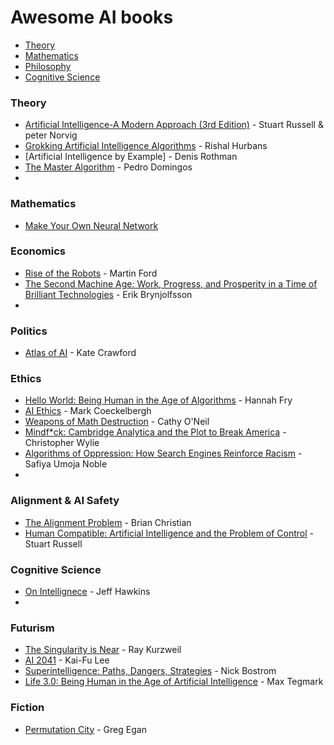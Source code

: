 # Awesome AI books



- [Theory](https://github.com/zslucky/awesome-AI-books#introductory-theory-and-get-start)
- [Mathematics](https://github.com/zslucky/awesome-AI-books#mathematics)
- [Philosophy](https://github.com/zslucky/awesome-AI-books#philosophy)
- [Cognitive Science](https://github.com/zslucky/awesome-AI-books#cognitive-science)

### Theory
- [Artificial Intelligence-A Modern Approach (3rd Edition)](https://yadi.sk/i/G6NlUUV8SAVimg) - Stuart Russell & peter Norvig
- [Grokking Artificial Intelligence Algorithms](https://www.manning.com/books/grokking-artificial-intelligence-algorithms) - Rishal Hurbans
- [Artificial Intelligence by Example] - Denis Rothman
- [The Master Algorithm](https://www.goodreads.com/book/show/24612233-the-master-algorithm?ref=nav_sb_ss_1_15) - Pedro Domingos
- 

### Mathematics
- [Make Your Own Neural Network](https://www.amazon.com/Make-Your-Own-Neural-Network/dp/1530826608)

### Economics
- [Rise of the Robots](https://www.goodreads.com/book/show/22928874-rise-of-the-robots?ref=nav_sb_ss_3_19) - Martin Ford
- [The Second Machine Age: Work, Progress, and Prosperity in a Time of Brilliant Technologies](https://www.goodreads.com/book/show/23316526-the-second-machine-age?ref=nav_sb_ss_1_18) - Erik Brynjolfsson
- 

### Politics
- [Atlas of AI](https://www.goodreads.com/book/show/50131136-atlas-of-ai?ref=nav_sb_ss_1_11) - Kate Crawford

### Ethics
- [Hello World: Being Human in the Age of Algorithms](https://www.goodreads.com/book/show/43726517-hello-world?ac=1&from_search=true&qid=XUgW4msHNB&rank=1) - Hannah Fry
- [AI Ethics](https://www.goodreads.com/book/show/52563234-ai-ethics?ref=nav_sb_ss_1_9) - Mark Coeckelbergh
- [Weapons of Math Destruction](https://www.goodreads.com/book/show/28186015-weapons-of-math-destruction?ref=nav_sb_ss_1_13) - Cathy O'Neil
- [Mindf*ck: Cambridge Analytica and the Plot to Break America](https://www.goodreads.com/book/show/52269471-mindf-ck?ref=nav_sb_ss_2_9) - Christopher Wylie
- [Algorithms of Oppression: How Search Engines Reinforce Racism](https://www.goodreads.com/book/show/34762552-algorithms-of-oppression?ref=nav_sb_ss_3_5) - Safiya Umoja Noble
- 


### Alignment & AI Safety
- [The Alignment Problem](https://www.goodreads.com/book/show/50489349-the-alignment-problem) - Brian Christian
- [Human Compatible: Artificial Intelligence and the Problem of Control](https://www.amazon.com/Human-Compatible-Artificial-Intelligence-Problem-ebook/dp/B07N5J5FTS) - Stuart Russell

### Cognitive Science
- [On Intellignece](https://www.goodreads.com/book/show/27539.On_Intelligence?ac=1&from_search=true&qid=fQq8VeeQRO&rank=1) - Jeff Hawkins
- 

### Futurism
- [The Singularity is Near](https://www.goodreads.com/book/show/83518.The_Singularity_is_Near?ref=nav_sb_ss_2_7) - Ray Kurzweil
- [AI 2041](https://www.goodreads.com/book/show/56377201-ai-2041?ref=nav_sb_ss_1_7) - Kai-Fu Lee
- [Superintelligence: Paths, Dangers, Strategies](https://goodreads.com/book/show/20527133-superintelligence?ref=nav_sb_ss_1_8) - Nick Bostrom
- [Life 3.0: Being Human in the Age of Artificial Intelligence](https://www.amazon.com/Life-3-0-Being-Artificial-Intelligence/dp/1101946598) - Max Tegmark

### Fiction
- [Permutation City](https://www.goodreads.com/book/show/156784.Permutation_City?ref=nav_sb_ss_1_6) - Greg Egan


